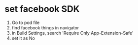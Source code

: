 # set facebook SDK
1. Go to pod file
2. find facebook things in navigator
3. in Build Settings, search 'Require Only App-Extension-Safe'
4. set it as No